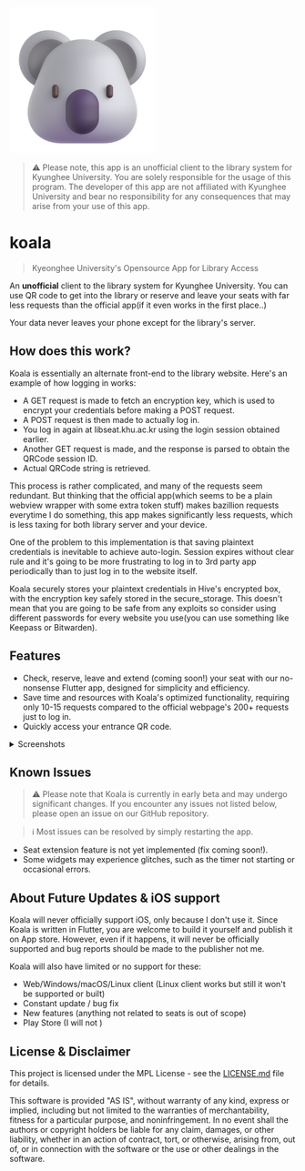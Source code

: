 ![](assets/icon/icon.png)


> ⚠️ Please note, this app is an unofficial client to the library system for Kyunghee University. You are solely responsible for the usage of this program. The developer of this app are not affiliated with Kyunghee University and bear no responsibility for any consequences that may arise from your use of this app.

# koala

> Kyeonghee University's Opensource App for Library Access

An **unofficial** client to the library system for Kyunghee University. You can use QR code to get into the library or reserve and leave your seats with far less requests than the official app(if it even works in the first place..)

Your data never leaves your phone except for the library's server.

## How does this work?
Koala is essentially an alternate front-end to the library website. Here's an example of how logging in works:
- A GET request is made to fetch an encryption key, which is used to encrypt your credentials before making a POST request.
- A POST request is then made to actually log in.
- You log in again at libseat.khu.ac.kr using the login session obtained earlier.
- Another GET request is made, and the response is parsed to obtain the QRCode session ID.
- Actual QRCode string is retrieved.

This process is rather complicated, and many of the requests seem redundant. But thinking that the official app(which seems to be a plain webview wrapper with some extra token stuff) makes bazillion requests everytime I do something, this app makes significantly less requests, which is less taxing for both library server and your device.

One of the problem to this implementation is that saving plaintext credentials is inevitable to achieve auto-login. Session expires without clear rule and it's going to be more frustrating to log in to 3rd party app periodically than to just log in to the website itself.

Koala securely stores your plaintext credentials in Hive's encrypted box, with the encryption key safely stored in the secure_storage. This doesn't mean that you are going to be safe from any exploits so consider using different passwords for every website you use(you can use something like Keepass or Bitwarden).

## Features

- Check, reserve, leave and extend (coming soon!) your seat with our no-nonsense Flutter app, designed for simplicity and efficiency.
- Save time and resources with Koala's optimized functionality, requiring only 10-15 requests compared to the official webpage's 200+ requests just to log in.
- Quickly access your entrance QR code.

<details>
  <summary>Screenshots</summary>

  ### Login
  ![](docs/3.png)

  ### Main page
  ![](docs/2.png)

  ### Seats page
  ![](docs/1.png)

</details>

## Known Issues

> ⚠️ Please note that Koala is currently in early beta and may undergo significant changes. If you encounter any issues not listed below, please open an issue on our GitHub repository.

> ℹ️ Most issues can be resolved by simply restarting the app.

- Seat extension feature is not yet implemented (fix coming soon!).
- Some widgets may experience glitches, such as the timer not starting or occasional errors.

## About Future Updates & iOS support
Koala will never officially support iOS, only because I don't use it. Since Koala is written in Flutter, you are welcome to build it yourself and publish it on App store. However, even if it happens, it will never be officially supported and bug reports should be made to the publisher not me.

Koala will also have limited or no support for these:

- Web/Windows/macOS/Linux client (Linux client works but still it won't be supported or built)
- Constant update / bug fix
- New features (anything not related to seats is out of scope)
- Play Store (I will not )

## License & Disclaimer

This project is licensed under the MPL License - see the [LICENSE.md](LICENSE.md) file for details. 

This software is provided "AS IS", without warranty of any kind, express or implied, including but not limited to the warranties of merchantability, fitness for a particular purpose, and noninfringement. In no event shall the authors or copyright holders be liable for any claim, damages, or other liability, whether in an action of contract, tort, or otherwise, arising from, out of, or in connection with the software or the use or other dealings in the software.
